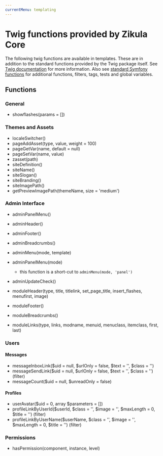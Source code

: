 ```yaml
---
currentMenu: templating
---
```

# Twig functions provided by Zikula Core

The following twig functions are available in templates. These are in addition to the standard functions provided
by the Twig package itself. See [Twig documentation](https://twig.symfony.com) for more information.
Also see [standard Symfony functions](https://symfony.com/doc/current/reference/twig_reference.html) for additional
functions, filters, tags, tests and global variables.

## Functions

### General

- showflashes(params = [])

### Themes and Assets

- localeSwitcher()
- pageAddAsset(type, value, weight = 100)
- pageGetVar(name, default = null)
- pageSetVar(name, value)
- zasset(path)
- siteDefinition()
- siteName()
- siteSlogan()
- siteBranding()
- siteImagePath()
- getPreviewImagePath(themeName, size = 'medium')

### Admin Interface

- adminPanelMenu()
- adminHeader()
- adminFooter()
- adminBreadcrumbs()
- adminMenu(mode, template)
- adminPanelMenu(mode)
  - this function is a short-cut to  `adminMenu(mode, 'panel')`
- adminUpdateCheck()

- moduleHeader(type, title, titlelink, set_page_title, insert_flashes, menufirst, image)
- moduleFooter()
- moduleBreadcrumbs()
- moduleLinks(type, links, modname, menuid, menuclass, itemclass, first, last)

### Users

#### Messages

- messageInboxLink($uid = null, $urlOnly = false, $text = '', $class = '')
- messageSendLink($uid = null, $urlOnly = false, $text = '', $class = '') (filter)
- messageCount($uid = null, $unreadOnly = false)

#### Profiles

- userAvatar($uid = 0, array $parameters = [])
- profileLinkByUserId($userId, $class = '', $image = '', $maxLength = 0, $title = '') (filter)
- profileLinkByUserName($userName, $class = '', $image = '', $maxLength = 0, $title = '') (filter)

### Permissions

- hasPermission(component, instance, level)
